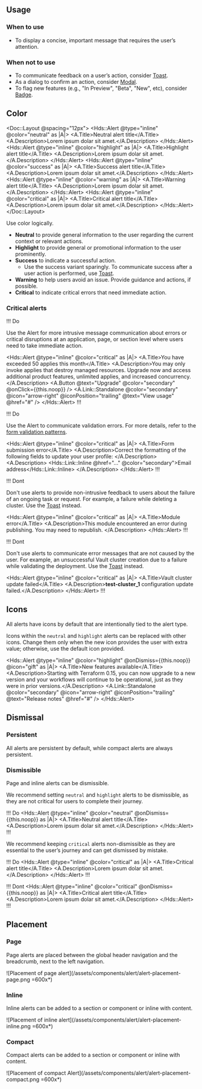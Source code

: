 ## Usage

### When to use

- To display a concise, important message that requires the user’s attention.

### When not to use

- To communicate feedback on a user’s action, consider [Toast](/components/toast).
- As a dialog to confirm an action, consider [Modal](/components/modal).
- To flag new features (e.g., "In Preview", "Beta", "New", etc), consider [Badge](/components/badge).

## Color

<Doc::Layout @spacing="12px">
  <Hds::Alert @type="inline" @color="neutral" as |A|>
    <A.Title>Neutral alert title</A.Title>
    <A.Description>Lorem ipsum dolar sit amet.</A.Description>
  </Hds::Alert>
  <Hds::Alert @type="inline" @color="highlight" as |A|>
    <A.Title>Highlight alert title</A.Title>
    <A.Description>Lorem ipsum dolar sit amet.</A.Description>
  </Hds::Alert>
  <Hds::Alert @type="inline" @color="success" as |A|>
    <A.Title>Success alert title</A.Title>
    <A.Description>Lorem ipsum dolar sit amet.</A.Description>
  </Hds::Alert>
  <Hds::Alert @type="inline" @color="warning" as |A|>
    <A.Title>Warning alert title</A.Title>
    <A.Description>Lorem ipsum dolar sit amet.</A.Description>
  </Hds::Alert>
  <Hds::Alert @type="inline" @color="critical" as |A|>
    <A.Title>Critical alert title</A.Title>
    <A.Description>Lorem ipsum dolar sit amet.</A.Description>
  </Hds::Alert>
</Doc::Layout>

Use color logically.

- **Neutral** to provide general information to the user regarding the current context or relevant actions.
- **Highlight** to provide general or promotional information to the user prominently.
- **Success** to indicate a successful action.
    - Use the success variant sparingly. To communicate success after a user action is performed, use [Toast](/components/toast).
- **Warning** to help users avoid an issue. Provide guidance and actions, if possible.
- **Critical** to indicate critical errors that need immediate action.

### Critical alerts

!!! Do

Use the Alert for more intrusive message communication about errors or critical disruptions at an application, page, or section level where users need to take immediate action.

<Hds::Alert @type="inline" @color="critical" as |A|>
    <A.Title>You have exceeded 50 applies this month</A.Title>
    <A.Description>You may only invoke applies that destroy managed resources. Upgrade now and access additional product features, unlimited applies, and increased concurrency.</A.Description>
    <A.Button @text="Upgrade" @color="secondary" @onClick={{this.noop}} />
    <A.Link::Standalone @color="secondary" @icon="arrow-right" @iconPosition="trailing" @text="View usage" @href="#" />
  </Hds::Alert>
!!!

!!! Do

Use the Alert to communicate validation errors. For more details, refer to the [form validation patterns](/patterns/form-patterns?tab=validation).

<Hds::Alert @type="inline" @color="critical" as |A|>
    <A.Title>Form submission error</A.Title>
    <A.Description>Correct the formatting of the following fields to update your user profile:
    </A.Description>
    <A.Description>
    <Hds::Link::Inline @href="..." @color="secondary">Email address</Hds::Link::Inline>
    </A.Description>
  </Hds::Alert>
!!!

!!! Dont

Don't use alerts to provide non-intrusive feedback to users about the failure of an ongoing task or request. For example, a failure while deleting a cluster. Use the [Toast](/components/toast) instead.

<Hds::Alert @type="inline" @color="critical" as |A|>
    <A.Title>Module error</A.Title>
    <A.Description>This module encountered an error during publishing. You may need to republish.
    </A.Description>
  </Hds::Alert>
!!!

!!! Dont

Don't use alerts to communicate error messages that are not caused by the user. For example, an unsuccessful Vault cluster creation due to a failure while validating the deployment. Use the [Toast](/components/toast) instead.

<Hds::Alert @type="inline" @color="critical" as |A|>
    <A.Title>Vault cluster update failed</A.Title>
    <A.Description>**test-cluster_1** configuration update failed.</A.Description>
  </Hds::Alert>
!!!

## Icons

All alerts have icons by default that are intentionally tied to the alert type.

Icons within the `neutral` and `highlight` alerts can be replaced with other icons. Change them only when the new icon provides the user with extra value; otherwise, use the default icon provided.

<Hds::Alert @type="inline" @color="highlight" @onDismiss={{this.noop}} @icon="gift" as |A|>
  <A.Title>New features available</A.Title>
  <A.Description>Starting with Terraform 0.15, you can now upgrade to a new version and your workflows will continue to be operational, just as they were in prior versions.</A.Description>
  <A.Link::Standalone @color="secondary" @icon="arrow-right" @iconPosition="trailing" @text="Release notes" @href="#" />
</Hds::Alert>

## Dismissal

### Persistent

All alerts are persistent by default, while compact alerts are always persistent.

### Dismissible

Page and inline alerts can be dismissible.

We recommend setting `neutral` and `highlight` alerts to be dismissible, as they are not critical for users to complete their journey.

!!! Do
<Hds::Alert @type="inline" @color="neutral" @onDismiss={{this.noop}} as |A|>
  <A.Title>Neutral alert title</A.Title>
  <A.Description>Lorem ipsum dolar sit amet.</A.Description>
</Hds::Alert>
!!!

We recommend keeping `critical` alerts non-dismissible as they are essential to the user’s journey and can get dismissed by mistake.

!!! Do
<Hds::Alert @type="inline" @color="critical" as |A|>
  <A.Title>Critical alert title</A.Title>
  <A.Description>Lorem ipsum dolar sit amet.</A.Description>
</Hds::Alert>
!!!

!!! Dont
<Hds::Alert @type="inline" @color="critical" @onDismiss={{this.noop}} as |A|>
  <A.Title>Critical alert title</A.Title>
  <A.Description>Lorem ipsum dolar sit amet.</A.Description>
</Hds::Alert>
!!!

## Placement

### Page

Page alerts are placed between the global header navigation and the breadcrumb, next to the left navigation.

![Placement of page alert](/assets/components/alert/alert-placement-page.png =600x*)

### Inline

Inline alerts can be added to a section or component or inline with content.

![Placement of inline alert](/assets/components/alert/alert-placement-inline.png =600x*)

### Compact

Compact alerts can be added to a section or component or inline with content.

![Placement of compact Alert](/assets/components/alert/alert-placement-compact.png =600x*)